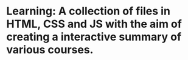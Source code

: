 # Learning: A collection of files in HTML, CSS and JS with the aim of creating a interactive summary of various courses.
